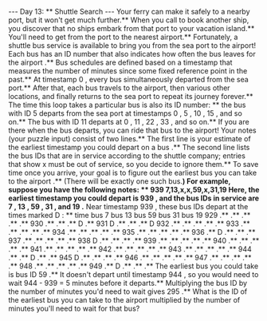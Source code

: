 --- Day 13: ** Shuttle Search ---
Your ferry can make it safely to a nearby port, but it won't get much further.** When you call to book another ship, you discover that no ships embark from that port to your vacation island.** You'll need to get from the port to the nearest airport.**
Fortunately, a shuttle bus service is available to bring you from the sea port to the airport!  Each bus has an ID number that also indicates
how often the bus leaves for the airport
.**
Bus schedules are defined based on a
timestamp
that measures the
number of minutes
since some fixed reference point in the past.** At timestamp
0
, every bus simultaneously departed from the sea port.** After that, each bus travels to the airport, then various other locations, and finally returns to the sea port to repeat its journey forever.**
The time this loop takes a particular bus is also its ID number: ** the bus with ID
5
departs from the sea port at timestamps
0
,
5
,
10
,
15
, and so on.** The bus with ID
11
departs at
0
,
11
,
22
,
33
, and so on.** If you are there when the bus departs, you can ride that bus to the airport!
Your notes (your puzzle input) consist of two lines.**  The first line is your estimate of the
earliest timestamp you could depart on a bus
.** The second line lists the bus IDs that are in service according to the shuttle company; entries that show
x
must be out of service, so you decide to ignore them.**
To save time once you arrive, your goal is to figure out
the earliest bus you can take to the airport
.** (There will be exactly one such bus.**)
For example, suppose you have the following notes: **
939
7,13,x,x,59,x,31,19
Here, the earliest timestamp you could depart is
939
, and the bus IDs in service are
7
,
13
,
59
,
31
, and
19
.** Near timestamp
939
, these bus IDs depart at the times marked
D
: **
time   bus 7   bus 13  bus 59  bus 31  bus 19
929      .**       .**       .**       .**       .**
930      .**       .**       .**       D       .**
931      D       .**       .**       .**       D
932      .**       .**       .**       .**       .**
933      .**       .**       .**       .**       .**
934      .**       .**       .**       .**       .**
935      .**       .**       .**       .**       .**
936      .**       D       .**       .**       .**
937      .**       .**       .**       .**       .**
938      D       .**       .**       .**       .**
939      .**       .**       .**       .**       .**
940      .**       .**       .**       .**       .**
941      .**       .**       .**       .**       .**
942      .**       .**       .**       .**       .**
943      .**       .**       .**       .**       .**
944      .**       .**       D       .**       .**
945      D       .**       .**       .**       .**
946      .**       .**       .**       .**       .**
947      .**       .**       .**       .**       .**
948      .**       .**       .**       .**       .**
949      .**       D       .**       .**       .**
The earliest bus you could take is bus ID
59
.** It doesn't depart until timestamp
944
, so you would need to wait
944 - 939 = 5
minutes before it departs.** Multiplying the bus ID by the number of minutes you'd need to wait gives
295
.**
What is the ID of the earliest bus you can take to the airport multiplied by the number of minutes you'll need to wait for that bus?
